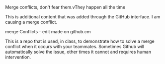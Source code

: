 Merge conflicts, don't fear them.vThey happen all the time

This is additional content that was added through the GitHub interface. I am causing a merge conflict.

merge Conflicts - edit made on github.cm

This is a repo that is used, in class, to demonstrate how to solve a merge conflict when it occurs with your teammates. Sometimes Github will automatically solve the issue, other times it cannot and requires human intervention.

